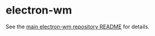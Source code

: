 # electron-wm

See the [main electron-wm repository README](https://github.com/wnayes/electron-wm#electron-wm) for details.
